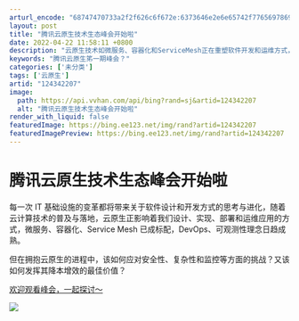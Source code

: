 ```yaml
---
arturl_encode: "68747470733a2f2f626c6f672e:6373646e2e6e65742f77656978696e5f33323133353731392f:61727469636c652f64657461696c732f313234333432323037"
layout: post
title: "腾讯云原生技术生态峰会开始啦"
date: 2022-04-22 11:58:11 +0800
description: "云原生技术如微服务、容器化和ServiceMesh正在重塑软件开发和运维方式，同时也带来了安全、复杂"
keywords: "腾讯云原生笫一期峰会？"
categories: ['未分类']
tags: ['云原生']
artid: "124342207"
image:
  path: https://api.vvhan.com/api/bing?rand=sj&artid=124342207
  alt: "腾讯云原生技术生态峰会开始啦"
render_with_liquid: false
featuredImage: https://bing.ee123.net/img/rand?artid=124342207
featuredImagePreview: https://bing.ee123.net/img/rand?artid=124342207
---
```


# 腾讯云原生技术生态峰会开始啦

每一次 IT 基础设施的变革都将带来关于软件设计和开发方式的思考与进化，随着云计算技术的普及与落地，云原生正影响着我们设计、实现、部署和运维应用的方式，微服务、容器化、Service Mesh 已成标配，DevOps、可观测性理念日趋成熟。

但在拥抱云原生的进程中，该如何应对安全性、复杂性和监控等方面的挑战？又该如何发挥其降本增效的最佳价值？

[欢迎观看峰会，一起探讨～](https://cloud.tencent.com/developer/salon/live-1757?channel=csdn4 "欢迎观看峰会，一起探讨～")

![](https://i-blog.csdnimg.cn/blog_migrate/34f906449345bb6a8b8af8ff0c670e06.png)